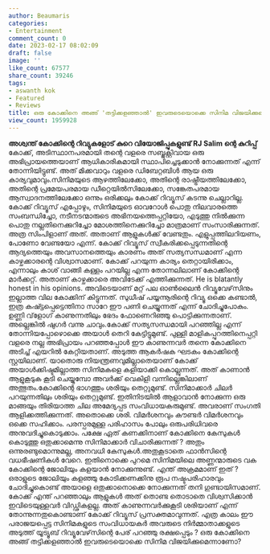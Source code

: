 ```yaml
---
author: Beaumaris
categories:
- Entertainment
comment_count: 0
date: 2023-02-17 08:02:09
draft: false
image: ''
like_count: 67577
share_count: 39246
tags:
- aswanth kok
- Featured
- Reviews
title: ഒരു കോക്കിനെ അങ്ങ് 'തട്ടിക്കളഞ്ഞാൽ' ഇവരുടെയൊക്കെ സിനിമ വിജയിക്കുമെന്നാണോ ?
view_count: 1959928
---
```


**അശ്വന്ത് കോക്കിന്റെ റിവ്യുകളോട് കുറെ വിയോജിപ്പുകളുണ്ട്** **RJ Salim ന്റെ കുറിപ്പ്** കോക്ക്, അടിസ്ഥാനപരമായി തന്റെ വളരെ സബ്ജക്റ്റിവായ ഒരു അഭിപ്രായത്തെയാണ് ആധികാരികമായി സ്ഥാപിച്ചെടുക്കാൻ നോക്കുന്നത് എന്ന് തോന്നിയിട്ടുണ്ട്. അത് മിക്കവാറും വളരെ ഡിബേറ്റബിൾ ആയ ഒരു കാര്യവുമാവും.സിനിമയുടെ ആഴത്തിലേക്കോ, അതിന്റെ രാഷ്ട്രീയത്തിലേക്കോ, അതിന്റെ പ്രമേയപരമായ ഡീറ്റെയിൽസിലേക്കോ, സങ്കേതപരമായ ആസ്വാദനത്തിലേക്കോ ഒന്നും ഒരിക്കലും കോക്ക് റിവ്യൂസ് കടന്നു ചെല്ലാറില്ല. കോക്ക് റിവ്യൂസ് എപ്പോഴും, സിനിമയുടെ ഓവറോൾ പൊതു നിലവാരത്തെ സംബന്ധിച്ചോ, നടീനടന്മാരുടെ അഭിനയത്തെപ്പറ്റിയോ, എടുത്തു നിൽക്കുന്ന പൊതു നല്ലതിനെക്കുറിച്ചോ മോശത്തിനെക്കുറിച്ചോ മാത്രമാണ് സംസാരിക്കുന്നത്. അത്ര സിംപിളാണ് അത്. അതാണ് ആളുകൾക്ക് വേണ്ടതും. എളുപ്പത്തിലറിയണം, പോണോ വേണ്ടയോ എന്ന്. കോക്ക് റിവ്യൂസ് സ്വീകരിക്കപ്പെടുന്നതിന്റെ ആദ്യത്തെയും അവസാനത്തെയും കാരണം അത് സത്യസന്ധമാണ് എന്ന കാഴ്ചക്കാരന്റെ വിശ്വാസമാണ്. കോക്ക് പറയുന്ന കാര്യം തെറ്റായിരിക്കാം, എന്നാലും കാശ് വാങ്ങി കള്ളം പറയില്ല എന്ന തോന്നലിലാണ് കോക്കിന്റെ മാർക്കറ്റ്. അതാണ് കാഴ്ചക്കാരെ അവിടേക്ക് എത്തിക്കുന്നത്. He is blatantly honest in his opinions. അവിടെയാണ് മറ്റ് പല ഓൺലൈൻ റിവ്യൂവേഴ്‌സിനും ഇല്ലാത്ത വില കോക്കിന് കിട്ടുന്നത്. സുധീഷ് പയ്യന്നൂരിന്റെ റിവ്യൂ ഒക്കെ കണ്ടാൽ, ഇത്ര കഷ്ട്ടപ്പെട്ടെന്തിനാ സാറേ ഈ പണി ചെയ്യുന്നത് എന്ന് ചോദിച്ചുപോകും. ഉണ്ണി വ്‌ളോഗ് കാണുന്നതിലും ഭേദം ഫോണെറിഞ്ഞു പൊട്ടിക്കുന്നതാണ്. അല്ലെങ്കിൽ ഷുഗർ വന്നു ചാവും.കോക്ക് സത്യസന്ധമായി പറഞ്ഞില്ല എന്ന് തോന്നിയപ്പോഴൊക്കെ അയാൾ തെറി കേട്ടിട്ടുമുണ്ട്. പുള്ളി മാളികപ്പുറത്തിനെപ്പറ്റി വളരെ നല്ല അഭിപ്രായം പറഞ്ഞപ്പോൾ ഈ കാണുന്നവർ തന്നെ കോക്കിനെ അടിച്ച് എയറിൽ കേറ്റിയതാണ്. അടുത്ത ആകർഷക ഘടകം കോക്കിന്റെ സ്റ്റയിലാണ്. യാതൊരു നിയന്ത്രണവുമില്ലാതെയാണ് കോക്ക് അയാൾക്കിഷ്ടമില്ലാത്ത സിനിമകളെ കളിയാക്കി കൊല്ലുന്നത്. അത് കാണാൻ ആളുകൂടുക കൂടി ചെയ്യുമ്പോ അവർക്ക് വെകിളി വന്നില്ലെങ്കിലാണ് അത്ഭുതം.കോക്കിന്റെ ഭാഗത്തും ശരിയും തെറ്റുമുണ്ട്. സിനിമാക്കാർ ചിലർ പറയുന്നതിലും ശരിയും തെറ്റുമുണ്ട്. ഇതിനിടയിൽ ആളാവാൻ നോക്കുന്ന ഒരു മാങ്ങയും തിരിയാത്ത ചില അമേദ്യപ്പട സംവിധായകരുമുണ്ട്. അവരാണ് സംഗതി ആളിക്കത്തിക്കുന്നത്. അതൊക്കെ ശരി. വിമർശനവും കൗണ്ടർ വിമർശനവും ഒക്കെ സഹിക്കാം. പരസ്പരമുള്ള പരിഹാസം പോലും ഒരുപരിധിവരെ അനുവദിച്ചുകൊടുക്കാം. പക്ഷേ ഏത് കണക്കിനാണ് കോക്കിനെ കേസുകൾ കൊടുത്തു ഒതുക്കാമെന്നു സിനിമാക്കാർ വിചാരിക്കുന്നത് ? അതും ഒന്നുരണ്ടുമൊന്നുമല്ല, അനവധി കേസുകൾ.അതുകൂടാതെ ഫാൻസിന്റെ വധഭീഷണികൾ വേറെ. ഇതിനൊക്കെ പുറമെ സിനിമയിലെ അണ്ണന്മാരുടെ വക കോക്കിന്റെ ജോലിയും കളയാൻ നോക്കുന്നുണ്ട്. എന്ത് അക്രമമാണ് ഇത് ? ഒരാളുടെ ജോലിയും കളഞ്ഞു കോടിക്കണക്കിനു രൂപ നഷ്ടപരിഹാരവും ചോദിച്ചുകൊണ്ട് അയാളെ ഒതുക്കാനൊക്കെ നോക്കുന്നത് തനി ഗുണ്ടായിസമാണ്. കോക്ക് എന്ത് പറഞ്ഞാലും ആളുകൾ അത് തൊണ്ട തൊടാതെ വിശ്വസിക്കാൻ ഇവിടെയുള്ളവർ വിഡ്ഢികളല്ല. അത് കാണുന്നവർക്കുകൂടി ശരിയാണ് എന്ന് തോന്നുന്നതുകൊണ്ടാണ് കോക്ക് റിവ്യൂസ് പ്രസക്തമാവുന്നത്. എത്ര കാലം ഈ പരാജയപ്പെട്ട സിനിമകളുടെ സംവിധായകർ അവരുടെ നിർമ്മാതാക്കളുടെ അടുത്ത് യൂട്യൂബ് റിവ്യൂവേഴ്‌സിന്റെ പേര് പറഞ്ഞു രക്ഷപ്പെടും ? ഒരു കോക്കിനെ അങ്ങ് തട്ടിക്കളഞ്ഞാൽ ഇവരുടെയൊക്കെ സിനിമ വിജയിക്കുമെന്നാണോ?